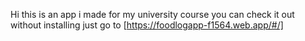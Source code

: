 Hi this is an app i made for my university course
you can check it out without installing just go to [https://foodlogapp-f1564.web.app/#/]
